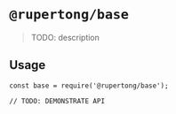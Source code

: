 # `@rupertong/base`

> TODO: description

## Usage

```
const base = require('@rupertong/base');

// TODO: DEMONSTRATE API
```
